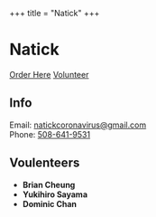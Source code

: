 +++
title = "Natick"
+++

# Natick

<div class="biglink center">

[Order Here](https://docs.google.com/forms/d/e/1FAIpQLSezo6MC6kp5oD8ea1i2CdCivCrSAbYNmYX5NIzyydqSP4TCTw/viewform)
[Volunteer](https://docs.google.com/forms/d/e/1FAIpQLSdhfqpHRfjH0fJZk20YXBSa2q9VKfgji35NM-hE7j3mHspexw/viewform)

</div>

## Info

Email: [natickcoronavirus@gmail.com](mailto:natickcoronavirus@gmail.com)<br>
Phone: [508-641-9531](tel:508-641-9531)

## Voulenteers
- **Brian Cheung**
- **Yukihiro Sayama**
- **Dominic Chan**
